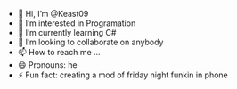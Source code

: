 - 👋 Hi, I’m @Keast09
- 👀 I’m interested in Programation
- 🌱 I’m currently learning C#
- 💞️ I’m looking to collaborate on anybody
- 📫 How to reach me ...
- 😄 Pronouns: he
- ⚡ Fun fact: creating a mod of friday night funkin in phone

<!---
Keast09/Keast09 is a ✨ special ✨ repository because its `README.md` (this file) appears on your GitHub profile.
You can click the Preview link to take a look at your changes.
--->
